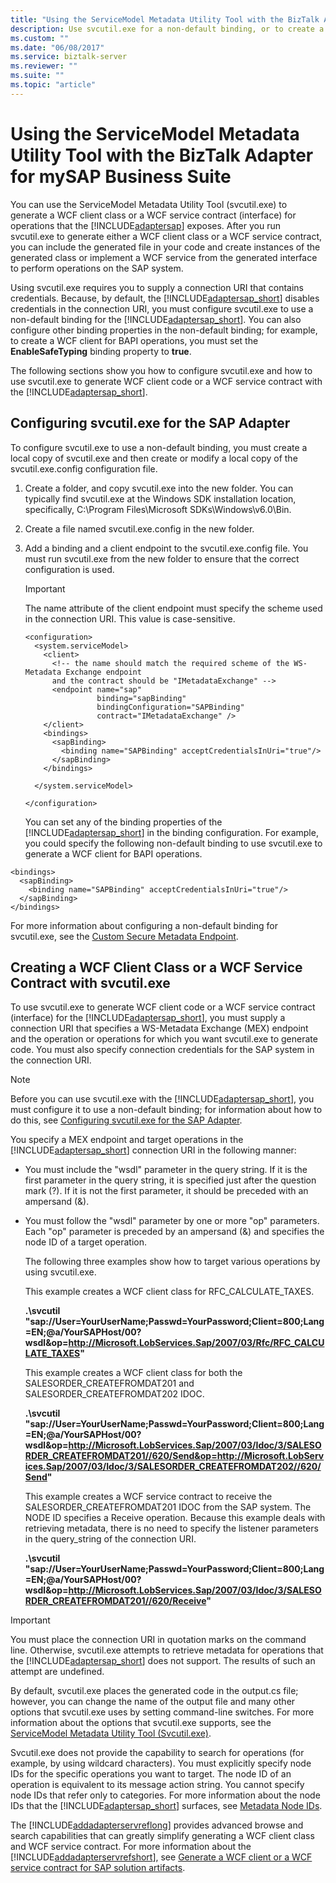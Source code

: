 ```yaml
---
title: "Using the ServiceModel Metadata Utility Tool with the BizTalk Adapter for mySAP Business Suite"
description: Use svcutil.exe for a non-default binding, or to create a WCF Client Class or WCF Service Contract with SAP adapter - BizTalk Adapter Pack (BAP)
ms.custom: ""
ms.date: "06/08/2017"
ms.service: biztalk-server
ms.reviewer: ""
ms.suite: ""
ms.topic: "article"
---
```

# Using the ServiceModel Metadata Utility Tool with the BizTalk Adapter for mySAP Business Suite
You can use the ServiceModel Metadata Utility Tool (svcutil.exe) to generate a WCF client class or a WCF service contract (interface) for operations that the [!INCLUDE[adaptersap](../../includes/adaptersap-md.md)] exposes. After you run svcutil.exe to generate either a WCF client class or a WCF service contract, you can include the generated file in your code and create instances of the generated class or implement a WCF service from the generated interface to perform operations on the SAP system.  
  
 Using svcutil.exe requires you to supply a connection URI that contains credentials. Because, by default, the [!INCLUDE[adaptersap_short](../../includes/adaptersap-short-md.md)] disables credentials in the connection URI, you must configure svcutil.exe to use a non-default binding for the [!INCLUDE[adaptersap_short](../../includes/adaptersap-short-md.md)]. You can also configure other binding properties in the non-default binding; for example, to create a WCF client for BAPI operations, you must set the **EnableSafeTyping** binding property to **true**.  
  
 The following sections show you how to configure svcutil.exe and how to use svcutil.exe to generate WCF client code or a WCF service contract with the [!INCLUDE[adaptersap_short](../../includes/adaptersap-short-md.md)].  
  
##  <a name="BKMK_ConfigureSvcutil"></a> Configuring svcutil.exe for the SAP Adapter  
 To configure svcutil.exe to use a non-default binding, you must create a local copy of svcutil.exe and then create or modify a local copy of the svcutil.exe.config configuration file.  
  
1. Create a folder, and copy svcutil.exe into the new folder. You can typically find svcutil.exe at the Windows SDK installation location, specifically, C:\Program Files\Microsoft SDKs\Windows\v6.0\Bin.  
  
2. Create a file named svcutil.exe.config in the new folder.  
  
3. Add a binding and a client endpoint to the svcutil.exe.config file. You must run svcutil.exe from the new folder to ensure that the correct configuration is used.  
  
   > [!IMPORTANT]
   >  The name attribute of the client endpoint must specify the scheme used in the connection URI. This value is case-sensitive.  
  
   ```  
   <configuration>  
     <system.serviceModel>  
       <client>  
         <!-- the name should match the required scheme of the WS-Metadata Exchange endpoint   
         and the contract should be "IMetadataExchange" -->  
         <endpoint name="sap"  
                   binding="sapBinding"  
                   bindingConfiguration="SAPBinding"  
                   contract="IMetadataExchange" />  
       </client>  
       <bindings>  
         <sapBinding>  
           <binding name="SAPBinding" acceptCredentialsInUri="true"/>  
         </sapBinding>  
       </bindings>  
  
     </system.serviceModel>  
  
   </configuration>  
   ```  
  
   You can set any of the binding properties of the [!INCLUDE[adaptersap_short](../../includes/adaptersap-short-md.md)] in the binding configuration. For example, you could specify the following non-default binding to use svcutil.exe to generate a WCF client for BAPI operations.  
  
```  
<bindings>  
  <sapBinding>  
    <binding name="SAPBinding" acceptCredentialsInUri="true"/>  
  </sapBinding>  
</bindings>  
```  
  
 For more information about configuring a non-default binding for svcutil.exe, see the [Custom Secure Metadata Endpoint](/dotnet/framework/wcf/samples/custom-secure-metadata-endpoint).
  
## Creating a WCF Client Class or a WCF Service Contract with svcutil.exe  
 To use svcutil.exe to generate WCF client code or a WCF service contract (interface) for the [!INCLUDE[adaptersap_short](../../includes/adaptersap-short-md.md)], you must supply a connection URI that specifies a WS-Metadata Exchange (MEX) endpoint and the operation or operations for which you want svcutil.exe to generate code. You must also specify connection credentials for the SAP system in the connection URI.  
  
> [!NOTE]
>  Before you can use svcutil.exe with the [!INCLUDE[adaptersap_short](../../includes/adaptersap-short-md.md)], you must configure it to use a non-default binding; for information about how to do this, see [Configuring svcutil.exe for the SAP Adapter](#BKMK_ConfigureSvcutil).  
  
 You specify a MEX endpoint and target operations in the [!INCLUDE[adaptersap_short](../../includes/adaptersap-short-md.md)] connection URI in the following manner:  
  
- You must include the "wsdl" parameter in the query string. If it is the first parameter in the query string, it is specified just after the question mark (?). If it is not the first parameter, it should be preceded with an ampersand (&).  
  
- You must follow the "wsdl" parameter by one or more "op" parameters. Each "op" parameter is preceded by an ampersand (&) and specifies the node ID of a target operation.  
  
  The following three examples show how to target various operations by using svcutil.exe.  
  
  This example creates a WCF client class for RFC_CALCULATE_TAXES.  
  
  **.\svcutil "sap://User=YourUserName;Passwd=YourPassword;Client=800;Lang=EN;@a/YourSAPHost/00?wsdl&op=http://Microsoft.LobServices.Sap/2007/03/Rfc/RFC_CALCULATE_TAXES"**  
  
  This example creates a WCF client class for both the SALESORDER_CREATEFROMDAT201 and SALESORDER_CREATEFROMDAT202 IDOC.  
  
  **.\svcutil "sap://User=YourUserName;Passwd=YourPassword;Client=800;Lang=EN;@a/YourSAPHost/00?wsdl&op=http://Microsoft.LobServices.Sap/2007/03/Idoc/3/SALESORDER_CREATEFROMDAT201//620/Send&op=http://Microsoft.LobServices.Sap/2007/03/Idoc/3/SALESORDER_CREATEFROMDAT202//620/Send"**  
  
  This example creates a WCF service contract to receive the SALESORDER_CREATEFROMDAT201 IDOC from the SAP system. The NODE ID specifies a Receive operation. Because this example deals with retrieving metadata, there is no need to specify the listener parameters in the query_string of the connection URI.  
  
  **.\svcutil "sap://User=YourUserName;Passwd=YourPassword;Client=800;Lang=EN;@a/YourSAPHost/00?wsdl&op=http://Microsoft.LobServices.Sap/2007/03/Idoc/3/SALESORDER_CREATEFROMDAT201//620/Receive"**  
  
> [!IMPORTANT]
>  You must place the connection URI in quotation marks on the command line. Otherwise, svcutil.exe attempts to retrieve metadata for operations that the [!INCLUDE[adaptersap_short](../../includes/adaptersap-short-md.md)] does not support. The results of such an attempt are undefined.  
  
 By default, svcutil.exe places the generated code in the output.cs file; however, you can change the name of the output file and many other options that svcutil.exe uses by setting command-line switches. For more information about the options that svcutil.exe supports, see the [ServiceModel Metadata Utility Tool (Svcutil.exe)](/dotnet/framework/wcf/servicemodel-metadata-utility-tool-svcutil-exe).
  
 Svcutil.exe does not provide the capability to search for operations (for example, by using wildcard characters). You must explicitly specify node IDs for the specific operations you want to target. The node ID of an operation is equivalent to its message action string. You cannot specify node IDs that refer only to categories. For more information about the node IDs that the [!INCLUDE[adaptersap_short](../../includes/adaptersap-short-md.md)] surfaces, see [Metadata Node IDs](../../adapters-and-accelerators/adapter-sap/metadata-node-ids4.md).  
  
 The [!INCLUDE[addadapterservreflong](../../includes/addadapterservreflong-md.md)] provides advanced browse and search capabilities that can greatly simplify generating a WCF client class and WCF service contract. For more information about the [!INCLUDE[addadapterservrefshort](../../includes/addadapterservrefshort-md.md)], see [Generate a WCF client or a WCF service contract for SAP solution artifacts](../../adapters-and-accelerators/adapter-sap/generate-a-wcf-client-or-a-wcf-service-contract-for-sap-solution-artifacts.md).  
